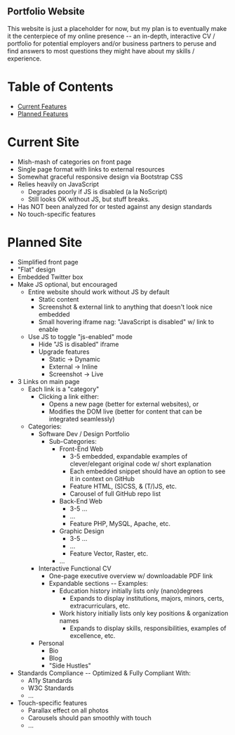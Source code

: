 ## Portfolio Website
This website is just a placeholder for now, but my plan is to eventually make it the centerpiece of my online presence -- an in-depth, interactive CV / portfolio for potential employers and/or business partners to peruse and find answers to most questions they might have about my skills / experience.

# Table of Contents
* [Current Features](#current-features)
* [Planned Features](#planned-features)

# Current Site
* Mish-mash of categories on front page
* Single page format with links to external resources
* Somewhat graceful responsive design via Bootstrap CSS
* Relies heavily on JavaScript
  * Degrades poorly if JS is disabled (a la NoScript)
  * Still looks OK without JS, but stuff breaks.
* Has NOT been analyzed for or tested against any design standards
* No touch-specific features

# Planned Site
* Simplified front page
* "Flat" design
* Embedded Twitter box
* Make JS optional, but encouraged
  * Entire website should work without JS by default
    * Static content
    * Screenshot & external link to anything that doesn't look nice embedded
    * Small hovering iframe nag: "JavaScript is disabled" w/ link to enable
  * Use JS to toggle "js-enabled" mode
    * Hide "JS is disabled" iframe
    * Upgrade features
      * Static -> Dynamic
      * External -> Inline
      * Screenshot -> Live
* 3 Links on main page
  * Each link is a "category"
    * Clicking a link either:
      * Opens a new page (better for external websites), or
      * Modifies the DOM live (better for content that can be integrated seamlessly)
  * Categories:
    * Software Dev / Design Portfolio
      * Sub-Categories:
        * Front-End Web
          * 3-5 embedded, expandable examples of clever/elegant original code w/ short explanation
          * Each embedded snippet should have an option to see it in context on GitHub
          * Feature HTML, (S)CSS, & (T/)JS, etc.
          * Carousel of full GitHub repo list
        * Back-End Web
          * 3-5 ...
          * ...
          * Feature PHP, MySQL, Apache, etc.
        * Graphic Design
          * 3-5 ...
          * ...
          * Feature Vector, Raster, etc.
        * ...
    * Interactive Functional CV
      * One-page executive overview w/ downloadable PDF link
      * Expandable sections -- Examples:
        * Education history initially lists only (nano)degrees
          * Expands to display institutions, majors, minors, certs, extracurriculars, etc.
        * Work history initially lists only key positions & organization names
          * Expands to display skills, responsibilities, examples of excellence, etc.
    * Personal
      * Bio
      * Blog
      * "Side Hustles"
* Standards Compliance -- Optimized & Fully Compliant With:
  * A11y Standards
  * W3C Standards
  * ...
* Touch-specific features
  * Parallax effect on all photos
  * Carousels should pan smoothly with touch
  * ...
  
